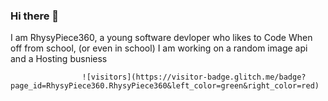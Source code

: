 ### Hi there 👋
I am RhysyPiece360, a young software devloper who likes to Code When off from school, (or even in school) I am working on a random image api and a Hosting busniess

                    ![visitors](https://visitor-badge.glitch.me/badge?page_id=RhysyPiece360.RhysyPiece360&left_color=green&right_color=red)
